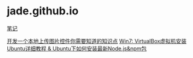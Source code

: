 # jade.github.io
[笔记](https://github.com/Jade05/jade.github.io/issues)

[开发一个本地上传图片控件你需要知道的知识点](https://github.com/Jade05/jade.github.io/issues/2)
[Win7: VirtualBox虚拟机安装Ubuntu详细教程 & Ubuntu下如何安装最新Node.js&npm包](https://github.com/Jade05/jade.github.io/issues/1)
